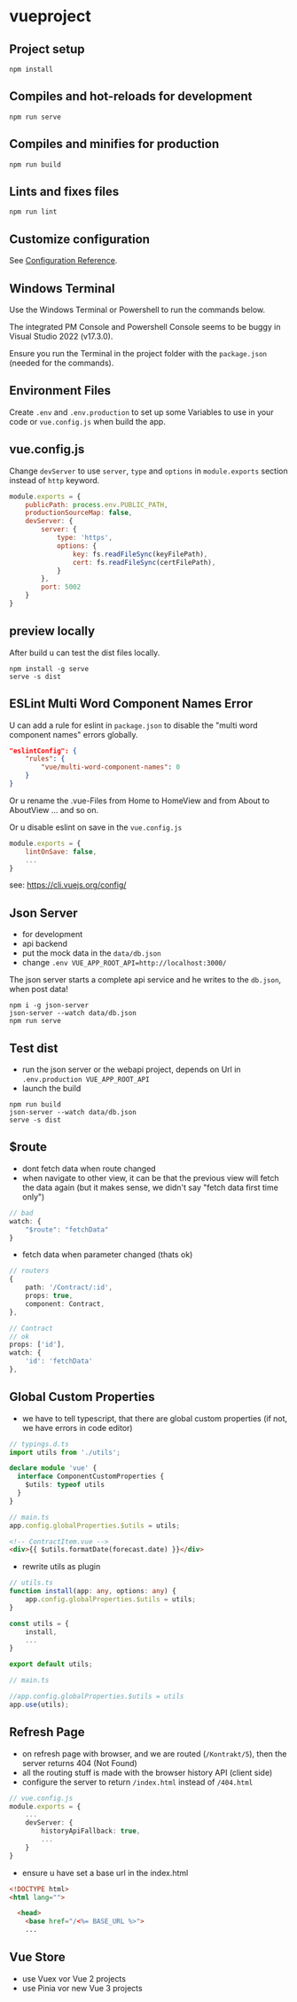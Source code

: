 # vueproject

## Project setup
```
npm install
```

## Compiles and hot-reloads for development
```
npm run serve
```

## Compiles and minifies for production
```
npm run build
```

## Lints and fixes files
```
npm run lint
```

## Customize configuration
See [Configuration Reference](https://cli.vuejs.org/config/).

## Windows Terminal
Use the Windows Terminal or Powershell to run the commands below.

The integrated PM Console and Powershell Console seems to be buggy
in Visual Studio 2022 (v17.3.0).

Ensure you run the Terminal in the project folder with the 
``package.json`` (needed for the commands).

## Environment Files
Create ``.env`` and ``.env.production`` to set up some Variables to use
in your code or ``vue.config.js`` when build the app.

## vue.config.js
Change ``devServer`` to use ``server``, ``type`` and ``options`` in
``module.exports`` section instead of ``http`` keyword.

```javascript
module.exports = {
    publicPath: process.env.PUBLIC_PATH,
    productionSourceMap: false,
    devServer: {
        server: {
            type: 'https',
            options: {
                key: fs.readFileSync(keyFilePath),
                cert: fs.readFileSync(certFilePath),
            }
        },
        port: 5002
    }
}
```

## preview locally
After build u can test the dist files locally.

```
npm install -g serve
serve -s dist
```

## ESLint Multi Word Component Names Error
U can add a rule for eslint in ``package.json`` 
to disable the "multi word component names" errors globally.

```json
"eslintConfig": {
    "rules": {
        "vue/multi-word-component-names": 0
    }
}
```

Or u rename the .vue-Files from Home to HomeView
and from About to AboutView ... and so on.

Or u disable eslint on save in the ``vue.config.js``

```javascript
module.exports = {
    lintOnSave: false,
    ...
}
```

see: https://cli.vuejs.org/config/

## Json Server

- for development
- api backend
- put the mock data in the ``data/db.json``
- change ```.env VUE_APP_ROOT_API=http://localhost:3000/```

The json server starts a complete api service and he writes to the ``db.json``, when post data!

```
npm i -g json-server
json-server --watch data/db.json
npm run serve
```

## Test dist

- run the json server or the webapi project, depends on Url in ``.env.production VUE_APP_ROOT_API``
- launch the build

```
npm run build
json-server --watch data/db.json
serve -s dist
```
## $route

- dont fetch data when route changed
- when navigate to other view, it can be that the previous view will fetch the data again (but it makes sense, we didn't say "fetch data first time only")

```typescript
// bad
watch: {
    "$route": "fetchData"
}
```

- fetch data when parameter changed (thats ok)

```typescript
// routers
{
    path: '/Contract/:id',
    props: true,
    component: Contract,
},
```

```typescript
// Contract
// ok
props: ['id'],
watch: {
    'id': 'fetchData'
},
```

## Global Custom Properties

- we have to tell typescript, that there are global custom properties (if not, we have errors in code editor)

```typescript
// typings.d.ts
import utils from './utils';

declare module 'vue' {
  interface ComponentCustomProperties {
    $utils: typeof utils
  }
}

```

```typescript
// main.ts
app.config.globalProperties.$utils = utils;
```

```html
<!-- ContractItem.vue -->
<div>{{ $utils.formatDate(forecast.date) }}</div>
```

- rewrite utils as plugin

```typescript
// utils.ts
function install(app: any, options: any) {
    app.config.globalProperties.$utils = utils;
}

const utils = {
    install,
    ...
}

export default utils;
```

```typescript
// main.ts

//app.config.globalProperties.$utils = utils
app.use(utils);
```


## Refresh Page

- on refresh page with browser, and we are routed (``/Kontrakt/5``), then the server returns 404 (Not Found)
- all the routing stuff is made with the browser history API (client side)
- configure the server to return ``/index.html`` instead of ``/404.html``

```typescript
// vue.config.js
module.exports = {
    ...
    devServer: {
        historyApiFallback: true,
        ...
    }
}
```

- ensure u have set a base url in the index.html

```html
<!DOCTYPE html>
<html lang="">

  <head>
    <base href="/<%= BASE_URL %>">
    ...
```

## Vue Store

- use Vuex vor Vue 2 projects
- use Pinia vor new Vue 3 projects
